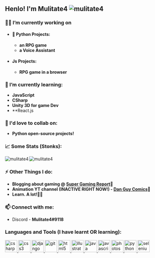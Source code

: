 ## Henlo! I'm Mulitate4 <img src="https://komarev.com/ghpvc/?username=mulitate4" alt="mulitate4" />
### 👨‍💻 I’m currently working on
- #### 🐍 Python Projects:
  - **an RPG game**
  - **a Voice Assistant**

- #### Js Projects:
  - **RPG game in a browser**

### 🤯 I’m currently learning:
- **JavaScript**
- **CSharp**
- **Unity 3D for game Dev**
- **React.js

### 👯 I'd love to collab on:
- **Python open-source projects!**

### 📈 Some Stats (Stonks):
<img align="left" src="https://github-readme-stats.vercel.app/api/top-langs/?username=mulitate4&layout=compact" alt="mulitate4" />
<img align="center" src="https://github-readme-stats.vercel.app/api?username=mulitate4&show_icons=true" alt="mulitate4" />

### ⚡ Other Things I do:
- **Blogging about gaming @ [Super Gaming Report](https://supergamingreport.blogspot.com)**📰
- **Animation YT channel (INACTIVE RIGHT NOW!) - [Dan Guy Comics](https://www.youtube.com/channel/UCGw8gbp8FZ1J_FaL_w1rHPQ)**👾
- **Learn. A lot!**👨‍🎓

### 📫 Connect with me: 
- Discord - **Mulitate4#9118**
### Languages and Tools (I have learnt OR learning):
<p align="left"> <a href="https://www.w3schools.com/cs/" target="_blank"> <img src="https://devicons.github.io/devicon/devicon.git/icons/csharp/csharp-original.svg" alt="csharp" width="40" height="40"/> </a> <a href="https://www.w3schools.com/css/" target="_blank"> <img src="https://devicons.github.io/devicon/devicon.git/icons/css3/css3-original-wordmark.svg" alt="css3" width="40" height="40"/> </a> <a href="https://www.djangoproject.com/" target="_blank"> <img src="https://devicons.github.io/devicon/devicon.git/icons/django/django-original.svg" alt="django" width="40" height="40"/> </a> <a href="https://git-scm.com/" target="_blank"> <img src="https://www.vectorlogo.zone/logos/git-scm/git-scm-icon.svg" alt="git" width="40" height="40"/> </a> <a href="https://www.w3.org/html/" target="_blank"> <img src="https://devicons.github.io/devicon/devicon.git/icons/html5/html5-original-wordmark.svg" alt="html5" width="40" height="40"/> </a> <a href="https://www.adobe.com/in/products/illustrator.html" target="_blank"> <img src="https://www.vectorlogo.zone/logos/adobe_illustrator/adobe_illustrator-icon.svg" alt="illustrator" width="40" height="40"/> </a> <a href="https://www.java.com" target="_blank"> <img src="https://devicons.github.io/devicon/devicon.git/icons/java/java-original-wordmark.svg" alt="java" width="40" height="40"/> </a> <a href="https://developer.mozilla.org/en-US/docs/Web/JavaScript" target="_blank"> <img src="https://devicons.github.io/devicon/devicon.git/icons/javascript/javascript-original.svg" alt="javascript" width="40" height="40"/> </a> <a href="https://www.photoshop.com/en" target="_blank"> <img src="https://devicons.github.io/devicon/devicon.git/icons/photoshop/photoshop-plain.svg" alt="photoshop" width="40" height="40"/> </a> <a href="https://www.python.org" target="_blank"> <img src="https://devicons.github.io/devicon/devicon.git/icons/python/python-original.svg" alt="python" width="40" height="40"/> </a> <a href="https://www.selenium.dev" target="_blank"> <img src="https://raw.githubusercontent.com/detain/svg-logos/780f25886640cef088af994181646db2f6b1a3f8/svg/selenium-logo.svg" alt="selenium" width="40" height="40"/> </a> </p
